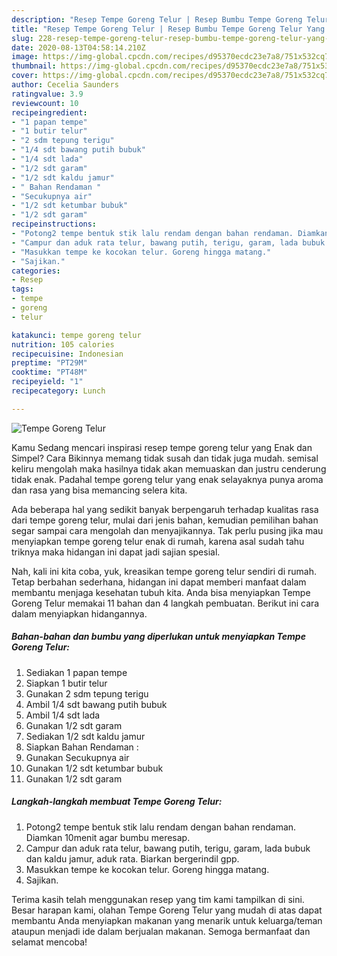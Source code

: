 ```yaml
---
description: "Resep Tempe Goreng Telur | Resep Bumbu Tempe Goreng Telur Yang Paling Enak"
title: "Resep Tempe Goreng Telur | Resep Bumbu Tempe Goreng Telur Yang Paling Enak"
slug: 228-resep-tempe-goreng-telur-resep-bumbu-tempe-goreng-telur-yang-paling-enak
date: 2020-08-13T04:58:14.210Z
image: https://img-global.cpcdn.com/recipes/d95370ecdc23e7a8/751x532cq70/tempe-goreng-telur-foto-resep-utama.jpg
thumbnail: https://img-global.cpcdn.com/recipes/d95370ecdc23e7a8/751x532cq70/tempe-goreng-telur-foto-resep-utama.jpg
cover: https://img-global.cpcdn.com/recipes/d95370ecdc23e7a8/751x532cq70/tempe-goreng-telur-foto-resep-utama.jpg
author: Cecelia Saunders
ratingvalue: 3.9
reviewcount: 10
recipeingredient:
- "1 papan tempe"
- "1 butir telur"
- "2 sdm tepung terigu"
- "1/4 sdt bawang putih bubuk"
- "1/4 sdt lada"
- "1/2 sdt garam"
- "1/2 sdt kaldu jamur"
- " Bahan Rendaman "
- "Secukupnya air"
- "1/2 sdt ketumbar bubuk"
- "1/2 sdt garam"
recipeinstructions:
- "Potong2 tempe bentuk stik lalu rendam dengan bahan rendaman. Diamkan 10menit agar bumbu meresap."
- "Campur dan aduk rata telur, bawang putih, terigu, garam, lada bubuk dan kaldu jamur, aduk rata. Biarkan bergerindil gpp."
- "Masukkan tempe ke kocokan telur. Goreng hingga matang."
- "Sajikan."
categories:
- Resep
tags:
- tempe
- goreng
- telur

katakunci: tempe goreng telur 
nutrition: 105 calories
recipecuisine: Indonesian
preptime: "PT29M"
cooktime: "PT48M"
recipeyield: "1"
recipecategory: Lunch

---
```



![Tempe Goreng Telur](https://img-global.cpcdn.com/recipes/d95370ecdc23e7a8/751x532cq70/tempe-goreng-telur-foto-resep-utama.jpg)

Kamu Sedang mencari inspirasi resep tempe goreng telur yang Enak dan Simpel? Cara Bikinnya memang tidak susah dan tidak juga mudah. semisal keliru mengolah maka hasilnya tidak akan memuaskan dan justru cenderung tidak enak. Padahal tempe goreng telur yang enak selayaknya punya aroma dan rasa yang bisa memancing selera kita.



Ada beberapa hal yang sedikit banyak berpengaruh terhadap kualitas rasa dari tempe goreng telur, mulai dari jenis bahan, kemudian pemilihan bahan segar sampai cara mengolah dan menyajikannya. Tak perlu pusing jika mau menyiapkan tempe goreng telur enak di rumah, karena asal sudah tahu triknya maka hidangan ini dapat jadi sajian spesial.


Nah, kali ini kita coba, yuk, kreasikan tempe goreng telur sendiri di rumah. Tetap berbahan sederhana, hidangan ini dapat memberi manfaat dalam membantu menjaga kesehatan tubuh kita. Anda bisa menyiapkan Tempe Goreng Telur memakai 11 bahan dan 4 langkah pembuatan. Berikut ini cara dalam menyiapkan hidangannya.

<!--inarticleads1-->

##### Bahan-bahan dan bumbu yang diperlukan untuk menyiapkan Tempe Goreng Telur:

1. Sediakan 1 papan tempe
1. Siapkan 1 butir telur
1. Gunakan 2 sdm tepung terigu
1. Ambil 1/4 sdt bawang putih bubuk
1. Ambil 1/4 sdt lada
1. Gunakan 1/2 sdt garam
1. Sediakan 1/2 sdt kaldu jamur
1. Siapkan  Bahan Rendaman :
1. Gunakan Secukupnya air
1. Gunakan 1/2 sdt ketumbar bubuk
1. Gunakan 1/2 sdt garam




<!--inarticleads2-->

##### Langkah-langkah membuat Tempe Goreng Telur:

1. Potong2 tempe bentuk stik lalu rendam dengan bahan rendaman. Diamkan 10menit agar bumbu meresap.
1. Campur dan aduk rata telur, bawang putih, terigu, garam, lada bubuk dan kaldu jamur, aduk rata. Biarkan bergerindil gpp.
1. Masukkan tempe ke kocokan telur. Goreng hingga matang.
1. Sajikan.




Terima kasih telah menggunakan resep yang tim kami tampilkan di sini. Besar harapan kami, olahan Tempe Goreng Telur yang mudah di atas dapat membantu Anda menyiapkan makanan yang menarik untuk keluarga/teman ataupun menjadi ide dalam berjualan makanan. Semoga bermanfaat dan selamat mencoba!
